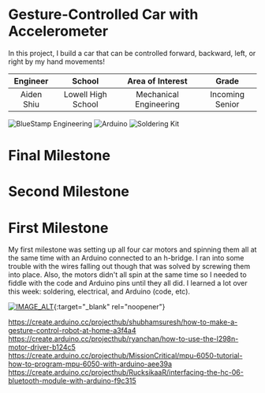 ﻿# Gesture-Controlled Car with Accelerometer
In this project, I build a car that can be controlled forward, backward, left, or right by my hand movements!

| **Engineer** | **School** | **Area of Interest** | **Grade** |
|:--:|:--:|:--:|:--:|
| Aiden Shiu | Lowell High School | Mechanical Engineering | Incoming Senior

![BlueStamp Engineering](https://static.wixstatic.com/media/d1d841_095ca2fd341e499988531cbf9bc9d2fe~mv2.png/v1/fill/w_1000,h_318,al_c,usm_0.66_1.00_0.01/d1d841_095ca2fd341e499988531cbf9bc9d2fe~mv2.png)
![Arduino](https://m.media-amazon.com/images/I/71z22cRPeeL._AC_SX466_.jpg)
![Soldering Kit](https://static.plusivo.com/800-large_default/plusivo-soldering-iron-kit-with-digital-multimeter-110-v-plug-type-us-.jpg)
# Final Milestone

# Second Milestone

# First Milestone
  
My first milestone was setting up all four car motors and spinning them all at the same time with an Arduino connected to an h-bridge. I ran into some trouble with the wires falling out though that was solved by screwing them into place. Also, the motors didn't all spin at the same time so I needed to fiddle with the code and Arduino pins until they all did. I learned a lot over this week: soldering, electrical, and Arduino (code, etc).

[![IMAGE_ALT](https://i.ibb.co/3p98YdN/thumbnail.png)](https://www.youtube.com/watch?v=3ywsrFl8mXY){:target="_blank" rel="noopener"}

https://create.arduino.cc/projecthub/shubhamsuresh/how-to-make-a-gesture-control-robot-at-home-a3f4a4
https://create.arduino.cc/projecthub/ryanchan/how-to-use-the-l298n-motor-driver-b124c5
https://create.arduino.cc/projecthub/MissionCritical/mpu-6050-tutorial-how-to-program-mpu-6050-with-arduino-aee39a
https://create.arduino.cc/projecthub/RucksikaaR/interfacing-the-hc-06-bluetooth-module-with-arduino-f9c315
